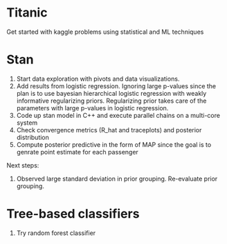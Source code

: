 # Titanic
Get started with kaggle problems using statistical and ML techniques

# Stan
1. Start data exploration with pivots and data visualizations.
2. Add results from logistic regression. Ignoring large p-values since the plan is to use bayesian hierarchical logistic regression with weakly informative regularizing priors. Regularizing prior takes care of the parameters with large p-values in logistic regression.
3. Code up stan model in C++ and execute parallel chains on a multi-core system
4. Check convergence metrics (R_hat and traceplots) and posterior distribution
5. Compute posterior predictive in the form of MAP since the goal is to genrate point estimate for each passenger

Next steps:
1. Observed large standard deviation in prior grouping. Re-evaluate prior grouping.

# Tree-based classifiers
1. Try random forest classifier
